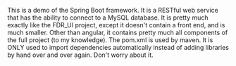 This is a demo of the Spring Boot framework. It is a RESTful web service that has the ability to connect to a MySQL
database. It is pretty much exactly like the FDR_UI project, except it doesn't contain a front end, and is much smaller.
Other than angular, it contains pretty much all components of the full project (to my knowledge). The pom.xml is used by
maven. It is ONLY used to import dependencies automatically instead of adding libraries by hand over and over again. Don't
worry about it.